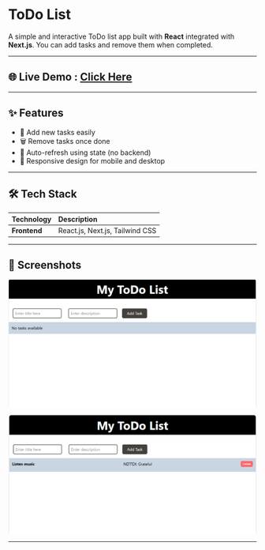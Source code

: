 # ToDo List 

A simple and interactive ToDo list app built with **React** integrated with **Next.js**. You can add tasks and remove them when completed.

---

## 🌐 Live Demo : [Click Here]()

---

## ✨ Features

- 📌 Add new tasks easily  
- 🗑️ Remove tasks once done  
- 🔄 Auto-refresh using state (no backend)  
- 📱 Responsive design for mobile and desktop  

---

## 🛠️ Tech Stack

| Technology     | Description              |
|:---------------|:--------------------------|
| **Frontend**   | React.js, Next.js, Tailwind CSS |

---

## 📸 Screenshots

![](public/screenshots/1.png)

![](public/screenshots/2.png)

---
